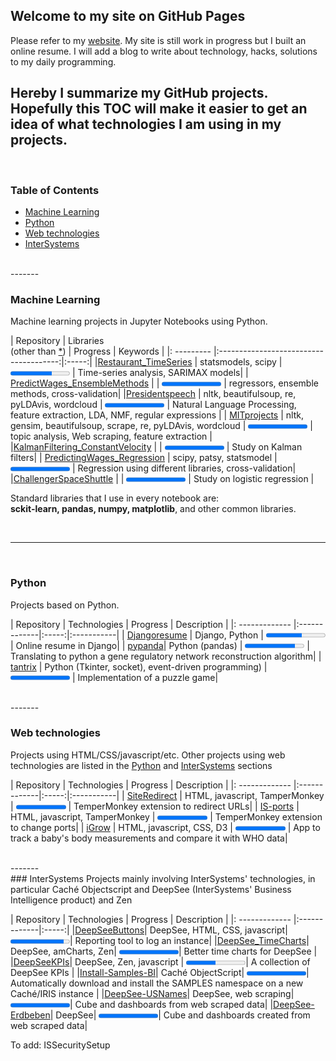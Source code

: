 <style>
.markdown-body table {
    display: block;
    width: 100%;
    overflow: auto;
}
td:nth-child(1) {  
  width:250px;
}
td:nth-child(2) {  
  width:250px;
}
td:nth-child(3) {  
  width:100px;
}
</style>

## Welcome to my site on GitHub Pages

Please refer to my [website](https://aless80.pythonanywhere.com/). My site is still work in progress but I built an online resume. I will add a blog to write about technology, hacks, solutions to my daily programming. 

Hereby I summarize my GitHub projects. Hopefully this TOC will make it easier to get an idea of what technologies I am using in my projects. 
<br>
----
<br>






### Table of Contents
* [Machine Learning](#machine-learning)  
* [Python](#Python)
* [Web technologies](#web-technologies)
* [InterSystems](#intersystems)

<br>
-------
<br>



### Machine Learning

Machine learning projects in Jupyter Notebooks using Python. 


| Repository | Libraries<br>(other than <a href="#libs">*</a>) | Progress | Keywords |
|: --------- |:--------------------------------------:|:-----:|
|[Restaurant_TimeSeries](https://github.com/aless80/Restaurant_TimeSeries) | statsmodels, scipy | <progress value="70" max="100" style="width:95px"></progress>  | Time-series analysis, SARIMAX models|
| [PredictWages_EnsembleMethods](https://github.com/aless80/PredictWages_EnsembleMethods) | | <progress value="100" max="100" style="width:95px"></progress> | regressors, ensemble methods, cross-validation|
|[Presidentspeech](https://github.com/aless80/Presidentspeech) | nltk, beautifulsoup, re, pyLDAvis, wordcloud | <progress value="100" max="100" style="width:95px"></progress>  | Natural Language Processing, feature extraction, LDA, NMF, regular expressions |
| [MITprojects](https://github.com/aless80/MITprojects) | nltk, gensim, beautifulsoup, scrape, re, pyLDAvis, wordcloud | <progress value="100" max="100" style="width:95px"></progress>  | topic analysis, Web scraping, feature extraction |
|[KalmanFiltering_ConstantVelocity](https://github.com/aless80/KalmanFiltering_ConstantVelocity) |  | <progress value="100" max="100" style="width:95px"></progress>  | Study on Kalman filters|
| [PredictingWages_Regression](https://github.com/aless80/PredictingWages_Regression) | scipy, patsy, statsmodel | <progress value="100" max="100" style="width:95px"></progress>  | Regression using different libraries, cross-validation|
|[ChallengerSpaceShuttle](https://github.com/aless80/ChallengerSpaceShuttle) |  | <progress value="100" max="100" style="width:95px"></progress>  | Study on logistic regression |


Standard libraries that I use in every notebook are:  
<a id="libs"></a> **sckit-learn, pandas, numpy, matplotlib**, and other common libraries. 

<br>

-------
<br>




### Python

Projects based on Python. 

| Repository | Technologies | Progress | Description |
|: ------------- |:-------------|:-----:|:-----------|
| [Djangoresume](https://github.com/aless80/Djangoresume) | Django, Python | <progress value="60" max="100" style="width:95px"></progress>  | Online resume in Django|
| [pypanda](https://github.com/aless80/pypanda)| Python (pandas) | <progress value="85" max="100" style="width:95px"></progress> |  Translating to python a gene regulatory network reconstruction algorithm|
| [tantrix](https://github.com/aless80/tantrix) | Python (Tkinter, socket), event-driven programming) | <progress value="100" max="100" style="width:95px"></progress>  |  Implementation of a puzzle game|

<br>
-------
<br>



### Web technologies

Projects using HTML/CSS/javascript/etc. Other projects using web technologies are listed in the [Python](#Python) and [InterSystems](#intersystems) sections


| Repository | Technologies | Progress | Description |
|: ------------- |:-------------|:-----:|:-----------|
| [SiteRedirect](https://github.com/aless80/SiteRedirect) | HTML, javascript, TamperMonkey | <progress value="100" max="100" style="width:80px"></progress>  | TemperMonkey extension to redirect URLs|
| [IS-ports](https://github.com/aless80/IS-ports) | HTML, javascript, TamperMonkey | <progress value="100" max="100" style="width:80px"></progress>  | TemperMonkey extension to change ports|
| [iGrow](https://github.com/aless80/iGrow) | HTML, javascript, CSS, D3 | <progress value="100" max="100" style="width:80px"></progress>  | App to track a baby's body measurements and compare it with WHO data|

<br>
-------
<br>
### InterSystems
Projects mainly involving InterSystems' technologies, in particular Caché Objectscript and DeepSee (InterSystems' Business Intelligence product) and Zen 

| Repository | Technologies | Progress | Description |
|: ------------- |:-------------|:-----:|
|[DeepSeeButtons](https://github.com/aless80/DeepSeeButtons)| DeepSee, HTML, CSS, javascript| <progress value="90" max="100" style="width:95px"></progress>| Reporting tool to log an instance|
|[DeepSee_TimeCharts](https://github.com/aless80/DeepSee_TimeCharts)| DeepSee, amCharts, Zen| <progress value="100" max="100" style="width:95px"></progress>| Better time charts for DeepSee |
|[DeepSeeKPIs](https://github.com/aless80/DeepSeeKPIs)| DeepSee, Zen, javascript | <progress value="50" max="100" style="width:95px"></progress>| A collection of DeepSee KPIs |
|[Install-Samples-BI](https://github.com/aless80/Install-Samples-BI)| Caché ObjectScript| <progress value="100" max="100" style="width:95px"></progress>| Automatically download and install the SAMPLES namespace on a new Caché/IRIS instance |
|[DeepSee-USNames](https://github.com/aless80/DeepSee-USNames)| DeepSee, web scraping| <progress value="100" max="100" style="width:95px"></progress>| Cube and dashboards from web scraped data|
|[DeepSee-Erdbeben](https://github.com/aless80/DeepSee-Erdbeben)| DeepSee| <progress value="100" max="100" style="width:95px"></progress>| Cube and dashboards created from web scraped data|

To add: ISSecuritySetup


<br>
<br>